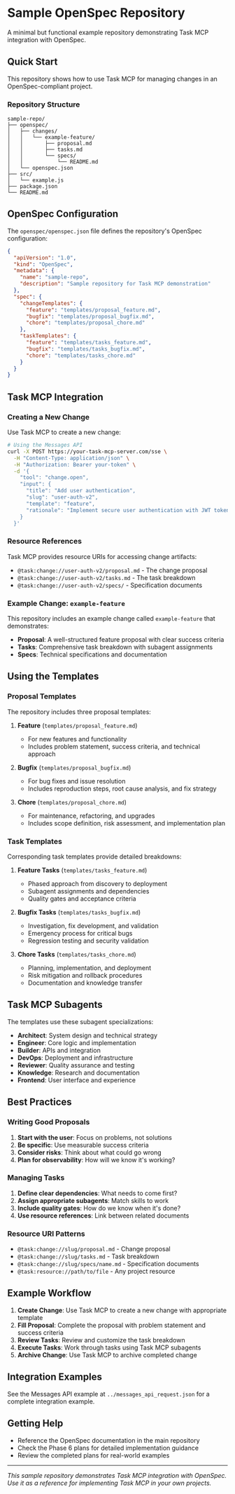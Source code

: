 # Sample OpenSpec Repository

A minimal but functional example repository demonstrating Task MCP integration with OpenSpec.

## Quick Start

This repository shows how to use Task MCP for managing changes in an OpenSpec-compliant project.

### Repository Structure

```
sample-repo/
├── openspec/
│   ├── changes/
│   │   └── example-feature/
│   │       ├── proposal.md
│   │       ├── tasks.md
│   │       └── specs/
│   │           └── README.md
│   └── openspec.json
├── src/
│   └── example.js
├── package.json
└── README.md
```

## OpenSpec Configuration

The `openspec/openspec.json` file defines the repository's OpenSpec configuration:

```json
{
  "apiVersion": "1.0",
  "kind": "OpenSpec",
  "metadata": {
    "name": "sample-repo",
    "description": "Sample repository for Task MCP demonstration"
  },
  "spec": {
    "changeTemplates": {
      "feature": "templates/proposal_feature.md",
      "bugfix": "templates/proposal_bugfix.md", 
      "chore": "templates/proposal_chore.md"
    },
    "taskTemplates": {
      "feature": "templates/tasks_feature.md",
      "bugfix": "templates/tasks_bugfix.md",
      "chore": "templates/tasks_chore.md"
    }
  }
}
```

## Task MCP Integration

### Creating a New Change

Use Task MCP to create a new change:

```bash
# Using the Messages API
curl -X POST https://your-task-mcp-server.com/sse \
  -H "Content-Type: application/json" \
  -H "Authorization: Bearer your-token" \
  -d '{
    "tool": "change.open",
    "input": {
      "title": "Add user authentication",
      "slug": "user-auth-v2",
      "template": "feature",
      "rationale": "Implement secure user authentication with JWT tokens"
    }
  }'
```

### Resource References

Task MCP provides resource URIs for accessing change artifacts:

- `@task:change://user-auth-v2/proposal.md` - The change proposal
- `@task:change://user-auth-v2/tasks.md` - The task breakdown
- `@task:change://user-auth-v2/specs/` - Specification documents

### Example Change: `example-feature`

This repository includes an example change called `example-feature` that demonstrates:

- **Proposal**: A well-structured feature proposal with clear success criteria
- **Tasks**: Comprehensive task breakdown with subagent assignments
- **Specs**: Technical specifications and documentation

## Using the Templates

### Proposal Templates

The repository includes three proposal templates:

1. **Feature** (`templates/proposal_feature.md`)
   - For new features and functionality
   - Includes problem statement, success criteria, and technical approach

2. **Bugfix** (`templates/proposal_bugfix.md`)
   - For bug fixes and issue resolution
   - Includes reproduction steps, root cause analysis, and fix strategy

3. **Chore** (`templates/proposal_chore.md`)
   - For maintenance, refactoring, and upgrades
   - Includes scope definition, risk assessment, and implementation plan

### Task Templates

Corresponding task templates provide detailed breakdowns:

1. **Feature Tasks** (`templates/tasks_feature.md`)
   - Phased approach from discovery to deployment
   - Subagent assignments and dependencies
   - Quality gates and acceptance criteria

2. **Bugfix Tasks** (`templates/tasks_bugfix.md`)
   - Investigation, fix development, and validation
   - Emergency process for critical bugs
   - Regression testing and security validation

3. **Chore Tasks** (`templates/tasks_chore.md`)
   - Planning, implementation, and deployment
   - Risk mitigation and rollback procedures
   - Documentation and knowledge transfer

## Task MCP Subagents

The templates use these subagent specializations:

- **Architect**: System design and technical strategy
- **Engineer**: Core logic and implementation
- **Builder**: APIs and integration
- **DevOps**: Deployment and infrastructure
- **Reviewer**: Quality assurance and testing
- **Knowledge**: Research and documentation
- **Frontend**: User interface and experience

## Best Practices

### Writing Good Proposals

1. **Start with the user**: Focus on problems, not solutions
2. **Be specific**: Use measurable success criteria
3. **Consider risks**: Think about what could go wrong
4. **Plan for observability**: How will we know it's working?

### Managing Tasks

1. **Define clear dependencies**: What needs to come first?
2. **Assign appropriate subagents**: Match skills to work
3. **Include quality gates**: How do we know when it's done?
4. **Use resource references**: Link between related documents

### Resource URI Patterns

- `@task:change://slug/proposal.md` - Change proposal
- `@task:change://slug/tasks.md` - Task breakdown
- `@task:change://slug/specs/name.md` - Specification documents
- `@task:resource://path/to/file` - Any project resource

## Example Workflow

1. **Create Change**: Use Task MCP to create a new change with appropriate template
2. **Fill Proposal**: Complete the proposal with problem statement and success criteria
3. **Review Tasks**: Review and customize the task breakdown
4. **Execute Tasks**: Work through tasks using Task MCP subagents
5. **Archive Change**: Use Task MCP to archive completed change

## Integration Examples

See the Messages API example at `../messages_api_request.json` for a complete integration example.

## Getting Help

- Reference the OpenSpec documentation in the main repository
- Check the Phase 6 plans for detailed implementation guidance
- Review the completed plans for real-world examples

---

*This sample repository demonstrates Task MCP integration with OpenSpec. Use it as a reference for implementing Task MCP in your own projects.*